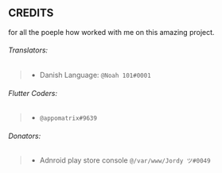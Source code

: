 ## CREDITS


for all the poeple how worked with me on this amazing project.


###### Translators:

> - Danish Language: `@Noah 101#0001`



###### Flutter Coders:

> - `@appomatrix#9639`



###### Donators:

> - Adnroid play store console `@/var/www/Jordy ツ#0049`
